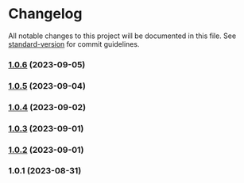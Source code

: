# Changelog

All notable changes to this project will be documented in this file. See [standard-version](https://github.com/conventional-changelog/standard-version) for commit guidelines.

### [1.0.6](https://github.com/yjs/y-protocols/compare/v1.0.5...v1.0.6) (2023-09-05)

### [1.0.5](https://github.com/yjs/y-protocols/compare/v1.0.4...v1.0.5) (2023-09-04)

### [1.0.4](https://github.com/yjs/y-protocols/compare/v1.0.3...v1.0.4) (2023-09-02)

### [1.0.3](https://github.com/yjs/y-protocols/compare/v1.0.2...v1.0.3) (2023-09-01)

### [1.0.2](https://github.com/yjs/y-protocols/compare/v1.0.1...v1.0.2) (2023-09-01)

### 1.0.1 (2023-08-31)
